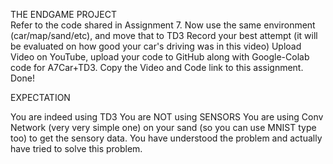  THE ENDGAME PROJECT  
Refer to the code shared in Assignment 7. 
Now use the same environment (car/map/sand/etc), and move that to TD3
Record your best attempt (it will be evaluated on how good your car's driving was in this video)
Upload Video on YouTube, upload your code to GitHub along with Google-Colab code for A7Car+TD3. 
Copy the Video and Code link to this assignment. 
Done!
 

EXPECTATION

You are indeed using TD3
You are NOT using SENSORS
You are using Conv Network (very very simple one) on your sand (so you can use MNIST type too) to get the sensory data. 
You have understood the problem and actually have tried to solve this problem. 
 
 
